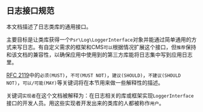 ## 日志接口规范

本文档描述了日志类库的通用接口。

主要目标是让类库获得一个`Psr\Log\LoggerInterface`对象并能通过简单通用的方式来写日志。有自定义需求的框架和CMS`可以`根据情况扩展这个接口，但`推荐`保持和该文档的兼容性，以确保应用中使用到的第三方库能将日志集中写到应用日志里。

[RFC 2119](http://tools.ietf.org/html/rfc2119)中的`必须(MUST)`，`不可(MUST NOT)`，`建议(SHOULD)`，`不建议(SHOULD NOT)`，`可以/可能(MAY)`等关键词将在本节用来做一些解释性的描述。

关键词`实现者`在这个文档被解释为：在日志相关的库或框架实现`LoggerInterface`接口的开发人员。用这些实现者开发出来的类库的人都被称作`用户`。




